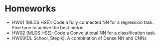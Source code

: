 # Homeworks
- HW01 (MLDS HSE): Code a fully connected NN for a regression task. Fine tune to achive the best metric
- HW02 (MLDS HSE): Code a Convolutional NN for a classification task.
- HW03(DL School, Stepik): A combination of Dense NN and CNNs
